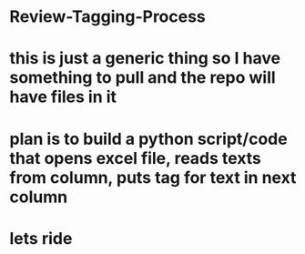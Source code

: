 # Review-Tagging-Process
# this is just a generic thing so I have something to pull and the repo will have files in it 
# plan is to build a python script/code that opens excel file, reads texts from column, puts tag for text in next column 
# lets ride
